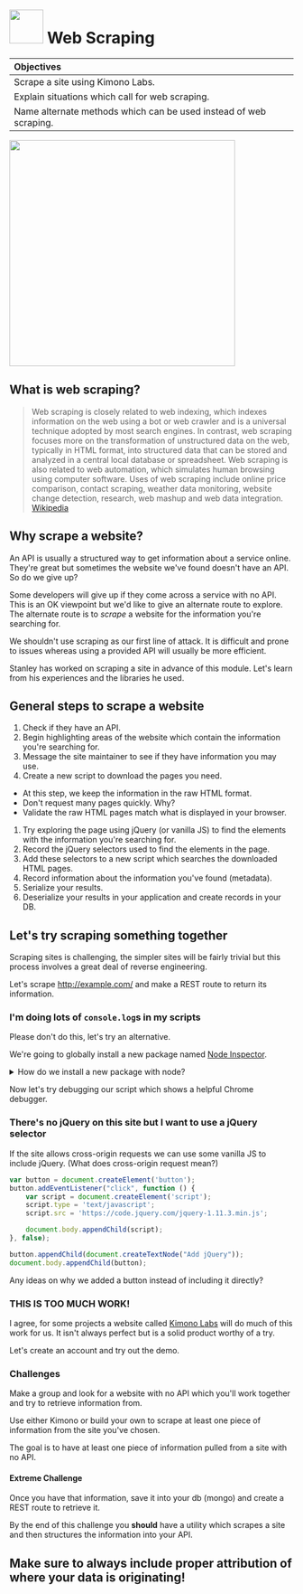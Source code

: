 # <img src="https://cloud.githubusercontent.com/assets/7833470/10423298/ea833a68-7079-11e5-84f8-0a925ab96893.png" width="60">  Web Scraping

| Objectives |
| :-- |
| Scrape a site using Kimono Labs. |
| Explain situations which call for web scraping. |
| Name alternate methods which can be used instead of web scraping. |

<img src="https://cloud.githubusercontent.com/assets/1329385/11154148/7dc09e6a-89f2-11e5-9680-6e6e709e59b6.gif" width="400px">

## What is web scraping?

> Web scraping is closely related to web indexing, which indexes information on the web using a bot or web crawler and is a universal technique adopted by most search engines. In contrast, web scraping focuses more on the transformation of unstructured data on the web, typically in HTML format, into structured data that can be stored and analyzed in a central local database or spreadsheet. Web scraping is also related to web automation, which simulates human browsing using computer software. Uses of web scraping include online price comparison, contact scraping, weather data monitoring, website change detection, research, web mashup and web data integration. <a href="https://en.wikipedia.org/wiki/Web_scraping" target="_blank">Wikipedia</a>

## Why scrape a website?

An API is usually a structured way to get information about a service online. They're great but sometimes the website we've found doesn't have an API. So do we give up?

Some developers will give up if they come across a service with no API. This is an OK viewpoint but we'd like to give an alternate route to explore. The alternate route is to *scrape* a website for the information you're searching for.

We shouldn't use scraping as our first line of attack. It is difficult and prone to issues whereas using a provided API will usually be more efficient.

Stanley has worked on scraping a site in advance of this module. Let's learn from his experiences and the libraries he used.

## General steps to scrape a website

1. Check if they have an API.
1. Begin highlighting areas of the website which contain the information you're searching for.
1. Message the site maintainer to see if they have information you may use.
1. Create a new script to download the pages you need.
  * At this step, we keep the information in the raw HTML format.
  * Don't request many pages quickly. Why?
  * Validate the raw HTML pages match what is displayed in your browser.
1. Try exploring the page using jQuery (or vanilla JS) to find the elements with the information you're searching for.
1. Record the jQuery selectors used to find the elements in the page.
1. Add these selectors to a new script which searches the downloaded HTML pages.
1. Record information about the information you've found (metadata).
1. Serialize your results.
1. Deserialize your results in your application and create records in your DB.

## Let's try scraping something together

Scraping sites is challenging, the simpler sites will be fairly trivial but this process involves a great deal of reverse engineering.

Let's scrape <a href="http://example.com/" target="_blank">http://example.com/</a> and make a REST route to return its information.

### I'm doing lots of `console.log`s in my scripts

Please don't do this, let's try an alternative.

We're going to globally install a new package named <a href="https://github.com/node-inspector/node-inspector" target="_blank">Node Inspector</a>.

<details>
  <summary>How do we install a new package with node?</summary>

  ```zsh
  npm install -g node-inspector
  ```
</details>

Now let's try debugging our script which shows a helpful Chrome debugger.

### There's no jQuery on this site but I want to use a jQuery selector

If the site allows cross-origin requests we can use some vanilla JS to include jQuery. (What does cross-origin request mean?)

```js
var button = document.createElement('button');
button.addEventListener("click", function () {
    var script = document.createElement('script');
    script.type = 'text/javascript';
    script.src = 'https://code.jquery.com/jquery-1.11.3.min.js';

    document.body.appendChild(script);
}, false);

button.appendChild(document.createTextNode("Add jQuery")); 
document.body.appendChild(button);
```

Any ideas on why we added a button instead of including it directly?

### THIS IS TOO MUCH WORK!

I agree, for some projects a website called <a href="https://www.kimonolabs.com/" target="_blank">Kimono Labs</a> will do much of this work for us. It isn't always perfect but is a solid product worthy of a try.

Let's create an account and try out the demo.

### Challenges

Make a group and look for a website with no API which you'll work together and try to retrieve information from.

Use either Kimono or build your own to scrape at least one piece of information from the site you've chosen.

The goal is to have at least one piece of information pulled from a site with no API.

#### Extreme Challenge

Once you have that information, save it into your db (mongo) and create a REST route to retrieve it.

By the end of this challenge you **should** have a utility which scrapes a site and then structures the information into your API.

## Make sure to always include proper attribution of where your data is originating!
